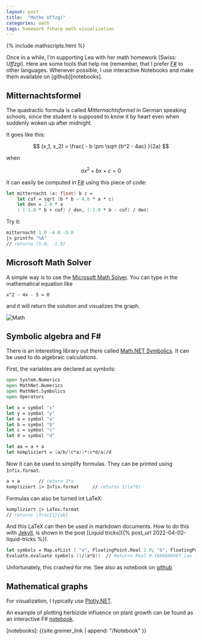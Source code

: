 ```yaml
---
layout: post
title:  "Mathe Uffzgi"
categories: math 
tags: homework fsharp math visualization
---
```


{% include mathscripts.html %}

Once in a while, I'm supporting Lea with her math homework (Swiss: *Uffzgi*). Here are some tools that help me (remember, that I prefer [F#]({{site.fsharp_link}}) to other languages. Whenever possible, I use interactive Notebooks and make them available on [github][notebooks].

## Mitternachtsformel

The quadractic formula is called *Mitternachtsformel* in German speaking schools, since the student is supposed to know it by heart even when suddenly woken up after midnight.

It goes like this:

$$ (x_1, x_2) = \frac{ - b \pm \sqrt {b^2 - 4ac} }{2a} $$

when 

$$ ax^2 + bx + c = 0 $$

It can easily be computed in [F#]({{site.fsharp_link}}) using this piece of code:

~~~fsharp
let mitternacht (a: float) b c =
    let cof = sqrt (b * b - 4.0 * a * c) 
    let den = 2.0 * a
    ( (-1.0 * b + cof) / den, (-1.0 * b - cof) / den)
~~~~

Try it:

~~~fsharp
mitternacht 1.0 -4.0 -5.0
|> printfn "%A"
// returns (5.0, -1.0)
~~~~

## Microsoft Math Solver

A simple way is to use the [Microsoft Math Solver][mathsolver]. You can type in the mathematical equation like 

    x^2 - 4x - 5 = 0
    
and it will return the solution and visualizes the graph.

![Math]({{site.url}}/images/mathsolver.png)



[mathsolver]: https://math.microsoft.com/en

## Symbolic algebra and F#

There is an interesting library out there called [Math.NET Symbolics](https://symbolics.mathdotnet.com). It can be used to do algebraic calculations. 

First, the variables are declared as symbols:

~~~~fsharp
open System.Numerics
open MathNet.Numerics
open MathNet.Symbolics
open Operators

let x = symbol "x"
let y = symbol "y"
let a = symbol "a"
let b = symbol "b"
let c = symbol "c"
let d = symbol "d"

let aa = a + a
let kompliziert = (a/b/(c*a))*(c*d/a)/d 
~~~~

Now it can be used to simplify formulas. They can be printed using `Infix.format`.

~~~fsharp
a + a       // return 2*a
kompliziert |> Infix.format     // returns 1/(a*b)
~~~

Formulas can also be turned int LaTeX:

~~~fsharp
kompliziert |> LaTex.format
// returns \frac{1}{ab} 
~~~

And this LaTeX can then be used in markdown documents. How to do this with [Jekyll]({{site.jekyll_link}}), is shown in the post [Liquid tricks]({% post_url 2022-04-02-liquid-tricks %}).


~~~fsharp
let symbols = Map.ofList [ "a", FloatingPoint.Real 2.0; "b", FloatingPoint.Real 3.0 ]
Evaluate.evaluate symbols (1/(a*b))  // Returns Real 0.1666666667 (as float)
~~~

Unfortunately, this crashed for me. See also as notebook on [github](https://github.com/mmgreiner/Notebook/blob/main/Symbolics.ipynb)

## Mathematical graphs

For visualization, I typically use [Plotly.NET](https://plotly.net).

An example of plotting herbizide influence on plant growth can be found as an interactive F# [notebook]( https://github.com/mmgreiner/Notebook/blob/main/Herbizid.ipynb).



[notebooks]: {{site.greiner_link | append: "/Notebook" }}